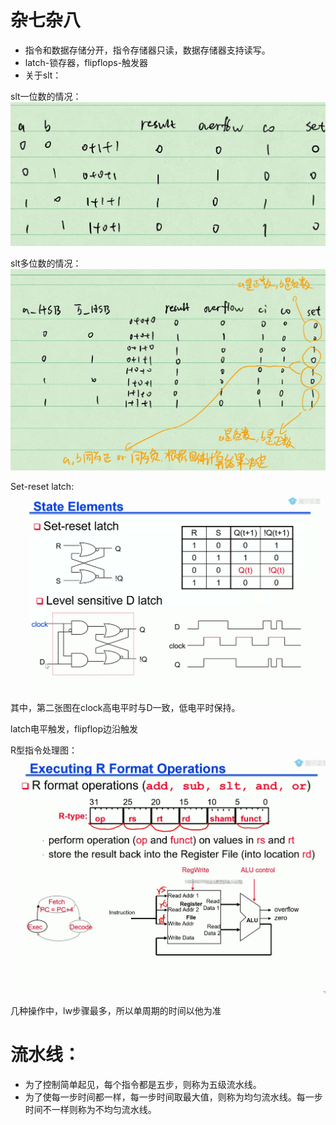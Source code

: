 # 杂七杂八
+ 指令和数据存储分开，指令存储器只读，数据存储器支持读写。
+ latch-锁存器，flipflops-触发器
+ 关于slt：

slt一位数的情况：
![slt](slt一位数的情况.jpg)

slt多位数的情况：
![slt](slt多位数的符号位.jpg)

Set-reset latch:
![rsl](latch.png)
其中，第二张图在clock高电平时与D一致，低电平时保持。

latch电平触发，flipflop边沿触发

R型指令处理图：
![r](R指令处理.jpg)

几种操作中，lw步骤最多，所以单周期的时间以他为准

# 流水线：
+ 为了控制简单起见，每个指令都是五步，则称为五级流水线。
+ 为了使每一步时间都一样，每一步时间取最大值，则称为均匀流水线。每一步时间不一样则称为不均匀流水线。